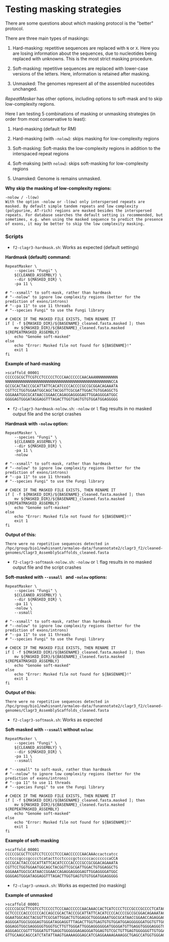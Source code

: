 # Testing masking strategies

There are some questions about which masking protocol is the "better" protocol. 

There are three main types of maskings:

1. Hard-masking: repetitive sequences are replaced with `N` or `X`. Here you are losing information about the sequences, due to nucleotides being replaced with unknowns. This is the most strict masking procedure.

2. Soft-masking: repetitive sequences are replaced with lower-case versions of the letters. Here, information is retained after masking.

3. Unmasked: The genomes represent all of the assembled nuceotides unchanged.

*RepeatMasker* has other options, including options to soft-mask and to skip low-complexity regions.

Here I am testing 5 combinations of masking or unmasking strategies (in order from most conservative to least):

1. Hard-masking (default for RM)

2. Hard-masking (with `-nolow`): skips masking for low-complexity regions

3. Soft-masking: Soft-masks the low-complexity regions in addition to the interspaced repeat regions

4. Soft-maksing (with `nolow`): skips soft-masking for low-complexity regions

5. Unamsked: Genome is remains unmasked.

**Why skip the masking of low-complexity regions:**

```{}
-nolow / -l(ow)
With the option -nolow or -l(ow) only interspersed repeats are
masked. By default simple tandem repeats and low complexity
(polypurine, AT-rich) regions are masked besides the interspersed
repeats. For database searches the default setting is recommended, but
sometimes, e.g. when using the masked sequence to predict the presence
of exons, it may be better to skip the low complexity masking.
```

### Scripts

* `f2-clagr3-hardmask.sh`: Works as expected (default settings)

**Hardmask (default) command:**

```{}
RepeatMasker \
    --species "Fungi" \
    ${CLEANED_ASSEMBLY} \
    --dir ${MASKED_DIR} \
    -pa 11 \

# "--xsmall" to soft-mask, rather than hardmask
# "--nolow" to ignore low complexity regions (better for the prediction of exons/introns)
# "--pa 11" to use 11 threads
# "--species Fungi" to use the Fungi library

# CHECK IF THE MASKED FILE EXISTS, THEN RENAME IT 
if [ -f ${MASKED_DIR}/${BASENAME}_cleaned.fasta.masked ]; then
    mv ${MASKED_DIR}/${BASENAME}_cleaned.fasta.masked ${REPEATMASKED_ASSEMBLY}
    echo "Genome soft-masked"
else
    echo "Error: Masked file not found for ${BASENAME}!"
    exit 1
fi
```

**Example of hard-masking**

```{}
>scaffold_00001
CCCCCGCGCTTCGTCCTCCCCCTCCCAACCCCCCAACAAANNNNNNNNNN
NNNNNNNNNNNNNNNNNNNNNNNNNNNNNNNNNNNNNNNNNNNNNNNCCA
GCCGCACTACCCGCATTATTCACATCCCCACCCCGCCGCGGACAGAAATA
CGTTCCTGGTGGAATGGCAGCTACGGTTCGCGATTGGACTGTGGAGGCTG
GGGAAATGGCGCATAACCGGAACCAGAGGAGGGGAGTTGGAGGGGATGGC
GGGGAGTGGGATAGGAGGTTTAGACTTGGTGAGTGTGTGGATGGAGGGGG
```

* `f2-clagr3-hardmask-nolow.sh`: `-nolow` or `l` flag results in no masked output file and the script crashes

**Hardmask with `-nolow` option:**

```{}
RepeatMasker \
    --species "Fungi" \
    ${CLEANED_ASSEMBLY} \
    --dir ${MASKED_DIR} \
    -pa 11 \
    -nolow
   
# "--xsmall" to soft-mask, rather than hardmask
# "--nolow" to ignore low complexity regions (better for the prediction of exons/introns)
# "--pa 11" to use 11 threads
# "--species Fungi" to use the Fungi library

# CHECK IF THE MASKED FILE EXISTS, THEN RENAME IT 
if [ -f ${MASKED_DIR}/${BASENAME}_cleaned.fasta.masked ]; then
    mv ${MASKED_DIR}/${BASENAME}_cleaned.fasta.masked ${REPEATMASKED_ASSEMBLY}
    echo "Genome soft-masked"
else
    echo "Error: Masked file not found for ${BASENAME}!"
    exit 1
fi
```

**Output of this:**

```{}
There were no repetitive sequences detected in /hpc/group/bio1/ewhisnant/armaleo-data/funannotate2/clagr3_f2/cleaned-genomes/Clagr3_AssemblyScaffolds_cleaned.fasta
```

* `f2-clagr3-softmask-nolow.sh`:  `-nolow` or `l` flag results in no masked output file and the script crashes

**Soft-masked with `--xsmall ` and `-nolow` options:**

```{}
RepeatMasker \
    --species "Fungi" \
    ${CLEANED_ASSEMBLY} \
    --dir ${MASKED_DIR} \
    -pa 11 \
    -nolow \
    --xsmall

# "--xsmall" to soft-mask, rather than hardmask
# "--nolow" to ignore low complexity regions (better for the prediction of exons/introns)
# "--pa 11" to use 11 threads
# "--species Fungi" to use the Fungi library

# CHECK IF THE MASKED FILE EXISTS, THEN RENAME IT 
if [ -f ${MASKED_DIR}/${BASENAME}_cleaned.fasta.masked ]; then
    mv ${MASKED_DIR}/${BASENAME}_cleaned.fasta.masked ${REPEATMASKED_ASSEMBLY}
    echo "Genome soft-masked"
else
    echo "Error: Masked file not found for ${BASENAME}!"
    exit 1
fi
```

**Output of this:**

```{}
There were no repetitive sequences detected in /hpc/group/bio1/ewhisnant/armaleo-data/funannotate2/clagr3_f2/cleaned-genomes/Clagr3_AssemblyScaffolds_cleaned.fasta
```

* `f2-clagr3-softmask.sh`: Works as expected

**Soft-masked with `--xsmall` without `nolow`:**

```{}
RepeatMasker \
    --species "Fungi" \
    ${CLEANED_ASSEMBLY} \
    --dir ${MASKED_DIR} \
    -pa 11 \
    --xsmall

# "--xsmall" to soft-mask, rather than hardmask
# "--nolow" to ignore low complexity regions (better for the prediction of exons/introns)
# "--pa 11" to use 11 threads
# "--species Fungi" to use the Fungi library

# CHECK IF THE MASKED FILE EXISTS, THEN RENAME IT 
if [ -f ${MASKED_DIR}/${BASENAME}_cleaned.fasta.masked ]; then
    mv ${MASKED_DIR}/${BASENAME}_cleaned.fasta.masked ${REPEATMASKED_ASSEMBLY}
    echo "Genome soft-masked"
else
    echo "Error: Masked file not found for ${BASENAME}!"
    exit 1
fi
```

**Example of soft-masking**

```{}
>scaffold_00001
CCCCCGCGCTTCGTCCTCCCCCTCCCAACCCCCCAACAAAccactcatcc
cctcccgcccgcccctcatacttcctccccgctcccccacccccccaCCA
GCCGCACTACCCGCATTATTCACATCCCCACCCCGCCGCGGACAGAAATA
CGTTCCTGGTGGAATGGCAGCTACGGTTCGCGATTGGACTGTGGAGGCTG
GGGAAATGGCGCATAACCGGAACCAGAGGAGGGGAGTTGGAGGGGATGGC
GGGGAGTGGGATAGGAGGTTTAGACTTGGTGAGTGTGTGGATGGAGGGGG
```

* `f2-clagr3-unmask.sh`: Works as expected (no masking)

**Example of unmasked**

```{}
>scaffold_00001
CCCCCGCGCTTCGTCCTCCCCCTCCCAACCCCCCAACAAACCACTCATCCCCTCCCGCCCGCCCCTCATACTTCCTCCCC
GCTCCCCCACCCCCCCACCAGCCGCACTACCCGCATTATTCACATCCCCACCCCGCCGCGGACAGAAATACGTTCCTGGT
GGAATGGCAGCTACGGTTCGCGATTGGACTGTGGAGGCTGGGGAAATGGCGCATAACCGGAACCAGAGGAGGGGAGTTGG
AGGGGATGGCGGGGAGTGGGATAGGAGGTTTAGACTTGGTGAGTGTGTGGATGGAGGGGGGATGGTGTTGGTGAGGGAGA
GGGAGGTGGCGAGGGGGTGGGTGCTTGTTGGGATTGGGAGGGGGGATGGGGATGTTGAGGTGGGGAGGGTGGTTGGTGTT
AGGGAGCCGGTTTGGGATGTTGAGGTGGGGGGAGAGGGATGGAGTGTCGCTGTTGAGTGGGGGGTTGTGGATGGGTAGGA
GTTGCAAGCAGCCATCTATATTAAGTGAAAAGGGAGCATCGAGGAAAAGAAAGGCTGAGCCATGGTGGGAGAGGGTGGGA
```
